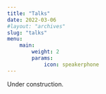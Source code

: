 ```yaml
---
title: "Talks"
date: 2022-03-06
#layout: "archives"
slug: "talks"
menu:
    main:
        weight: 2
        params: 
            icon: speakerphone
---
```


Under construction.  